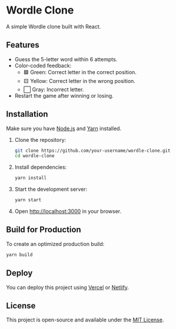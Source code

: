 # Wordle Clone

A simple Wordle clone built with React.

## Features
- Guess the 5-letter word within 6 attempts.
- Color-coded feedback:
  - 🟩 Green: Correct letter in the correct position.
  - 🟨 Yellow: Correct letter in the wrong position.
  - ⬜ Gray: Incorrect letter.
- Restart the game after winning or losing.

## Installation

Make sure you have [Node.js](https://nodejs.org/) and [Yarn](https://yarnpkg.com/) installed.

1. Clone the repository:
   ```sh
   git clone https://github.com/your-username/wordle-clone.git
   cd wordle-clone
   ```

2. Install dependencies:
   ```sh
   yarn install
   ```

3. Start the development server:
   ```sh
   yarn start
   ```

4. Open [http://localhost:3000](http://localhost:3000) in your browser.

## Build for Production

To create an optimized production build:
```sh
yarn build
```

## Deploy

You can deploy this project using [Vercel](https://vercel.com/) or [Netlify](https://www.netlify.com/).

## License
This project is open-source and available under the [MIT License](LICENSE).

